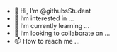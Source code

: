 - 👋 Hi, I’m @githubsStudent
- 👀 I’m interested in ...
- 🌱 I’m currently learning ...
- 💞️ I’m looking to collaborate on ...
- 📫 How to reach me ...

<!---
githubsStudent/githubsStudent is a ✨ special ✨ repository because its `README.md` (this file) appears on your GitHub profile.
You can click the Preview link to take a look at your changes.
--->
